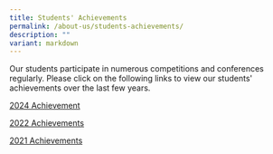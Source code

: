 ```yaml
---
title: Students' Achievements
permalink: /about-us/students-achievements/
description: ""
variant: markdown
---
```

Our students participate in numerous competitions and conferences regularly. Please click on the following links to view our students' achievements over the last few years.

[2024 Achievement](/files/Achievements/Updated_Rosyth_Achievements_2024.pdf)

[2022 Achievements](/files/Student%20Achievements%202022%20(12%20Sep%202022).pdf)

[2021 Achievements](/files/Student%20Achievements%202021%20(Updated%20on%2029%20Dec).pdf)